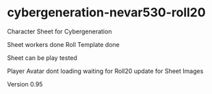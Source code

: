 # cybergeneration-nevar530-roll20
Character Sheet for Cybergeneration

Sheet workers done
Roll Template done

Sheet can be play tested

Player Avatar dont loading waiting for Roll20 update for Sheet Images

Version 0.95 <PLAY TESTING>
